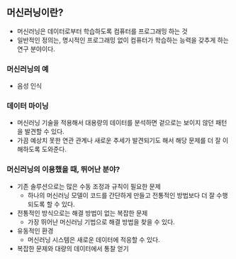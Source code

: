 ## 머신러닝이란?
- 머신러닝은 데이터로부터 학습하도록 컴퓨터를 프로그래밍 하는 것
- 일반적인 정의는, 명시적인 프로그래밍 없이 컴퓨터가 학습하는 능력을 갖추게 하는 연구 분야이다.


### 머신러닝의 예
- 음성 인식

### 데이터 마이닝
- 머신러닝 기술을 적용해서 대용량의 데이터를 분석하면 겉으로는 보이지 않던 패턴을 발견할 수 있다.
- 가끔 예상치 못한 연관 관계나 새로운 추세가 발견되기도 해서 해당 문제를 더 잘 이해하도록 도와준다.

### 머신러닝의 이용했을 때, 뛰어난 분야?
- 기존 솔루션으로는 많은 수동 조정과 규칙이 필요한 문제
    - 하나의 머신러닝 모델이 코드를 간단하게 만들고 전통적인 방법보다 더 잘 수행되도록 할 수 있다.
- 전통적인 방식으로는 해결 방법이 없는 복잡한 문제
    - 가장 뛰어난 머신러닝 기법으로 해결 방법을 찾을 수 있다.
- 유동적인 환경
    - 머신러닝 시스템은 새로운 데이터에 적응할 수 있다.
- 복잡한 문제와 대량의 데이터에서 통찰 얻기
